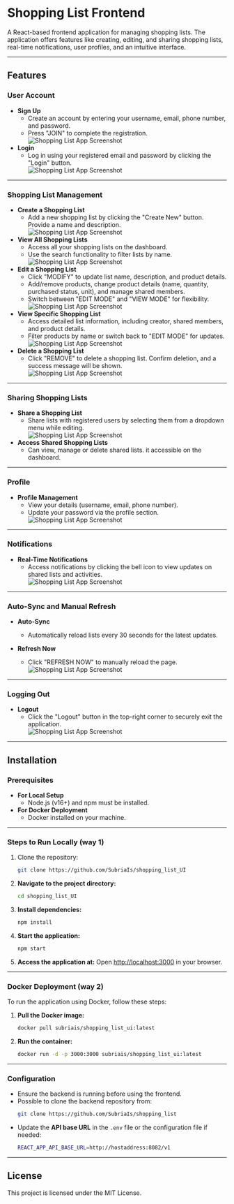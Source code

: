 # Shopping List Frontend  

A React-based frontend application for managing shopping lists. The application offers features like creating, editing, and sharing shopping lists, real-time notifications, user profiles, and an intuitive interface.  

---

## Features  

### User Account  
- **Sign Up**  
  - Create an account by entering your username, email, phone number, and password.  
  - Press "JOIN" to complete the registration.  
![Shopping List App Screenshot](https://raw.githubusercontent.com/SubriaIs/shopping_list_UI/refs/heads/master/public/Signup.png)
- **Login**  
  - Log in using your registered email and password by clicking the "Login" button.  
![Shopping List App Screenshot](https://raw.githubusercontent.com/SubriaIs/shopping_list_UI/refs/heads/master/public/Login.png)
---

### Shopping List Management  
- **Create a Shopping List**  
  - Add a new shopping list by clicking the "Create New" button. Provide a name and description.  
![Shopping List App Screenshot](https://raw.githubusercontent.com/SubriaIs/shopping_list_UI/refs/heads/master/public/Create_ShoppingList.png)
- **View All Shopping Lists**  
  - Access all your shopping lists on the dashboard.  
  - Use the search functionality to filter lists by name.  
![Shopping List App Screenshot](https://raw.githubusercontent.com/SubriaIs/shopping_list_UI/refs/heads/master/public/View_dashboard.png)
- **Edit a Shopping List**  
  - Click "MODIFY" to update list name, description, and product details.  
  - Add/remove products, change product details (name, quantity, purchased status, unit), and manage shared members.  
  - Switch between "EDIT MODE" and "VIEW MODE" for flexibility.  
![Shopping List App Screenshot](https://raw.githubusercontent.com/SubriaIs/shopping_list_UI/refs/heads/master/public/Edit_ShoppingList.png)
- **View Specific Shopping List**  
  - Access detailed list information, including creator, shared members, and product details.  
  - Filter products by name or switch back to "EDIT MODE" for updates.  
![Shopping List App Screenshot](https://raw.githubusercontent.com/SubriaIs/shopping_list_UI/refs/heads/master/public/View_ShoppingList.png)
- **Delete a Shopping List**  
  - Click "REMOVE" to delete a shopping list. Confirm deletion, and a success message will be shown.  
![Shopping List App Screenshot](https://raw.githubusercontent.com/SubriaIs/shopping_list_UI/refs/heads/master/public/Delete_ShoppingList.png)
---

### Sharing Shopping Lists  
- **Share a Shopping List**  
  - Share lists with registered users by selecting them from a dropdown menu while editing.  
![Shopping List App Screenshot](https://raw.githubusercontent.com/SubriaIs/shopping_list_UI/refs/heads/master/public/Edit_ShoppingList.png)
- **Access Shared Shopping Lists**  
  - Can view, manage or delete shared lists. it accessible on the dashboard.  

---

### Profile  
- **Profile Management**  
  - View your details (username, email, phone number).  
  - Update your password via the profile section.  
![Shopping List App Screenshot](https://raw.githubusercontent.com/SubriaIs/shopping_list_UI/refs/heads/master/public/Profile.png)
---

### Notifications  
- **Real-Time Notifications**  
  - Access notifications by clicking the bell icon to view updates on shared lists and activities.  
![Shopping List App Screenshot](https://raw.githubusercontent.com/SubriaIs/shopping_list_UI/refs/heads/master/public/Notification.png)
---

### Auto-Sync and Manual Refresh  
- **Auto-Sync**  
  - Automatically reload lists every 30 seconds for the latest updates.  

- **Refresh Now**  
  - Click "REFRESH NOW" to manually reload the page.  
![Shopping List App Screenshot](https://raw.githubusercontent.com/SubriaIs/shopping_list_UI/refs/heads/master/public/AutoSync.png)
---

### Logging Out  
- **Logout**  
  - Click the "Logout" button in the top-right corner to securely exit the application.  
![Shopping List App Screenshot](https://raw.githubusercontent.com/SubriaIs/shopping_list_UI/refs/heads/master/public/Logout.png)
---

## Installation  

### Prerequisites  
- **For Local Setup**  
  - Node.js (v16+) and npm must be installed.  
- **For Docker Deployment**  
  - Docker installed on your machine.  

---

### Steps to Run Locally  (way 1)

1. Clone the repository:  
   ```bash  
   git clone https://github.com/SubriaIs/shopping_list_UI
2. **Navigate to the project directory:**
    ```bash
    cd shopping_list_UI
    ```

3. **Install dependencies:**
    ```bash
    npm install
    ```

4. **Start the application:**
    ```bash
    npm start
    ```

5. **Access the application at:**
    Open [http://localhost:3000](http://localhost:3000) in your browser.

---

### Docker Deployment (way 2)

To run the application using Docker, follow these steps:

1. **Pull the Docker image:**
    ```bash
    docker pull subriais/shopping_list_ui:latest
    ```

2. **Run the container:**
    ```bash
    docker run -d -p 3000:3000 subriais/shopping_list_ui:latest
    ```

---

### Configuration

- Ensure the backend is running before using the frontend.
- Possible to clone the backend repository from:  
   ```bash  
   git clone https://github.com/SubriaIs/shopping_list
- Update the **API base URL** in the `.env` file or the configuration file if needed:
    ```bash
    REACT_APP_API_BASE_URL=http://hostaddress:8082/v1
    ```

---

## License

This project is licensed under the MIT License.
